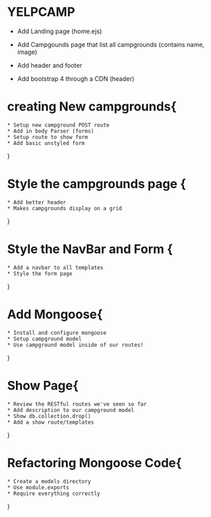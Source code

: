 # YELPCAMP 

<!-- V1 -->
* Add Landing page (home.ejs)
* Add Campgounds page that list all campgrounds (contains name, image)

* Add header and footer
* Add bootstrap 4 through a CDN (header)

# creating New campgrounds{
    * Setup new campground POST route
    * Add in body Parser (forms)
    * Setup route to show form
    * Add basic unstyled form
}

# Style the campgrounds page {
    * Add better header
    * Makes campgrounds display on a grid
} 

# Style the NavBar and Form {
    * Add a navbar to all templates
    * Style the form page
}
<!-- V2 -->
# Add Mongoose{
    * Install and configure mongoose
    * Setup campground model
    * Use campground model inside of our routes!
}

# Show Page{
    * Review the RESTful routes we've seen so far
    * Add description to our campground model
    * Show db.collection.drop()
    * Add a show route/templates
}

# Refactoring Mongoose Code{
    * Create a models directory
    * Use module.exports
    * Require everything correctly
}
